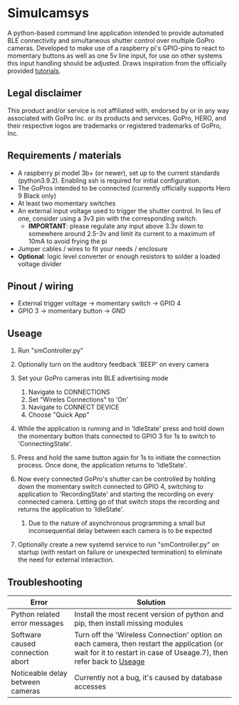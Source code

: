 # Simulcamsys #

A python-based command line application intended to provide automated BLE connectivity and simultaneous shutter control over multiple GoPro cameras.
Developed to make use of a raspberry pi's GPIO-pins to react to momentary buttons as well as one 5v line input, for use on other systems this input handling should be adjusted.
Draws inspiration from the officially provided [tutorials](https://gopro.github.io/OpenGoPro/tutorials/ "Title").

## Legal disclaimer ##

This product and/or service is not affiliated with, endorsed by or in any way associated with GoPro Inc. or its products and services. 
GoPro, HERO, and their respective logos are trademarks or registered trademarks of GoPro, Inc.

## Requirements / materials ##

* A raspberry pi model 3b+ (or newer), set up to the current standards (python3.9.2). Enabling ssh is required for initial configuration.
* The GoPros intended to be connected (currently officially supports Hero 9 Black only)
* At least two momentary switches
* An external input voltage used to trigger the shutter control. In lieu of one, consider using a 3v3 pin with the corresponding switch.
	* **IMPORTANT**: please regulate any input above 3.3v down to somewhere around 2.5-3v and limit its current to a maximum of 10mA to avoid frying the pi
* Jumper cables / wires to fit your needs / enclosure
* **Optional**: logic level converter or enough resistors to solder a loaded voltage divider

## Pinout / wiring ##

* External trigger voltage -> momentary switch -> GPIO 4
* GPIO 3 -> momentary button -> GND

## Useage ##

1. Run "smController.py"
2. Optionally turn on the auditory feedback 'BEEP' on every camera
3. Set your GoPro cameras into BLE advertising mode 
	1. Navigate to CONNECTIONS
	2. Set "Wireles Connections" to 'On'
	3. Navigate to CONNECT DEVICE
	4. Choose "Quick App"
4. While the application is running and in 'IdleState' press and hold down the momentary button thats connected to GPIO 3 for 1s to switch to 'ConnectingState'.
5. Press and hold the same button again for 1s to initiate the connection process. Once done, the application returns to 'IdleState'.
6. Now every connected GoPro's shutter can be controlled by holding down the momentary switch connected to GPIO 4, switching to application to 'RecordingState' and starting the recording on every connected camera. Letting go of that switch stops the recording and returns the application to 'IdleState'.
	1. Due to the nature of asynchronous programming a small but inconsequential delay between each camera is to be expected

7. Optionally create a new systemd service to run "smController.py" on startup (with restart on failure or unexpected termination) to eliminate the need for external interaction.

## Troubleshooting ##

Error | Solution
------|---------
Python related error messages | Install the most recent version of python and pip, then install missing modules
Software caused connection abort | Turn off the 'Wireless Connection' option on each camera, then restart the application (or wait for it to restart in case of Useage.7), then refer back to [Useage](#Useage "Goto Useage")
Noticeable delay between cameras | Currently not a bug, it's caused by database accesses



